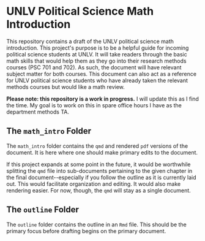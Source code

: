 # UNLV Political Science Math Introduction

This repository contains a draft of the UNLV political science math introduction. This project's purpose is to be a helpful guide for incoming political science students at UNLV. It will take readers through the basic math skills that would help them as they go into their research methods courses (PSC 701 and 702). As such, the document will have relevant subject matter for both courses. This document can also act as a reference for UNLV political science students who have already taken the relevant methods courses but would like a math review.

**Please note: this repository is a work in progress.** I will update this as I find the time. My goal is to work on this in spare office hours I have as the department methods TA.

## The `math_intro` Folder

The `math_intro` folder contains the `qmd` and rendered `pdf` versions of the document. It is here where one should make primary edits to the document.

If this project expands at some point in the future, it would be worthwhile splitting the `qmd` file into sub-documents pertaining to the given chapter in the final document--especially if you follow the outline as it is currently laid out. This would facilitate organization and editing. It would also make rendering easier. For now, though, the `qmd` will stay as a single document.

## The `outline` Folder

The `outline` folder contains the outline in an `Rmd` file. This should be the primary focus before drafting begins on the primary document.
